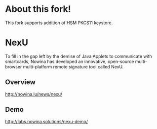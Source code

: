 # About this fork!

This fork supports addition of HSM PKCS11 keystore. 

# NexU

To fill in the gap left by the demise of Java Applets to communicate with smartcards, 
Nowina has developed an innovative, open-source multi-browser multi-platform remote 
signature tool called NexU.

## Overview 

http://nowina.lu/news/nexu/

## Demo 

http://labs.nowina.solutions/nexu-demo/
